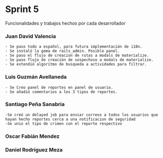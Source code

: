 # Sprint 5



Funcionalidades y trabajos hechos por cada desarrollador

 ### Juan David Valencia
    - Se paso todo a español, para futura implementación de i18n.
    - Se instaló la gema de rails_admin. Posible panel.
    - Se paso el flujo de creacion de rutas a modals de materialize.
    - Se paso flujo de creación de sospechoso a modals de materialize.
    - Se extendió algoritmo de busqueda a actividades para filtrar.
 
 ### Luis Guzmán Avellaneda
    - Se Creo panel de reportes en panel de usuario.
    - Se añadió comentarios a los 3 tipos de reportes.
    
 
 
 ###  Santiago Peña Sanabria
    -Se creó un delayed job para enviar correos a todos los usuarios que hayan hecho reportes cerca a una notificacion de seguridad
    -Se unio el tipo de crimen con el reporte respectivo
 
 ### Oscar Fabián Mendez

 
 ### Daniel Rodríguez Meza

   
    
